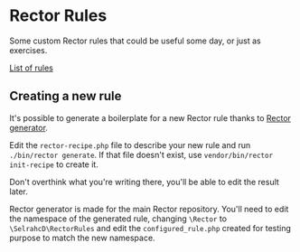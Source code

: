 # Rector Rules

Some custom Rector rules that could be useful some day, or just as exercises.

[List of rules](./docs/rules_overview.md)


## Creating a new rule

It's possible to generate a boilerplate for a new Rector rule thanks to [Rector generator](https://github.com/rectorphp/rector-generator).

Edit the `rector-recipe.php` file to describe your new rule and run `./bin/rector generate`.
If that file doesn't exist, use `vendor/bin/rector init-recipe` to create it.

Don't overthink what you're writing there, you'll be able to edit the result later.

Rector generator is made for the main Rector repository. You'll need to edit the namespace of the generated rule, changing `\Rector` to `\SelrahcD\RectorRules` and edit the `configured_rule.php` created for testing purpose to match the new namespace.
